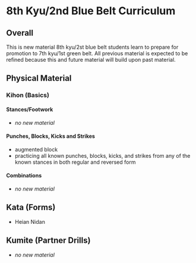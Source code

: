 # 8th Kyu/2nd Blue Belt Curriculum

## Overall

This is new material 8th kyu/2st blue belt students learn to prepare for promotion to 7th kyu/1st green belt.
All previous material is expected to be refined because this and future material will build upon past material.

## Physical Material

### Kihon (Basics)

#### Stances/Footwork

* *no new material*

#### Punches, Blocks, Kicks and Strikes

* augmented block
* practicing all known punches, blocks, kicks, and strikes from any of the known stances in both regular and reversed form

#### Combinations

* *no new material*

## Kata (Forms)

* Heian Nidan

## Kumite (Partner Drills)

* *no new material*
